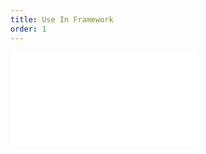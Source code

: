 ```yaml
---
title: Use In Framework
order: 1
---
```


<embed src="@/docs/manual/more/use-in-framework.zh.md"></embed>
